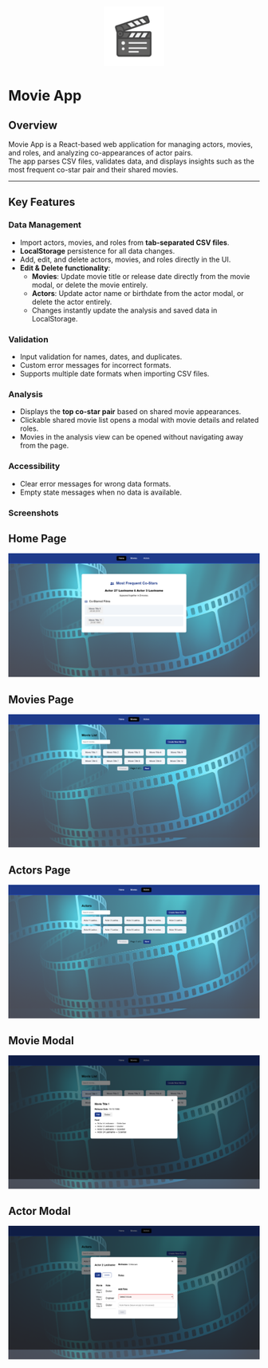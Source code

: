 <p align="center">
  <img src="./public/app-icon.png" alt="Movie App Icon" width="120" />
</p>

# Movie App

## Overview
Movie App is a React-based web application for managing actors, movies, and roles, and analyzing co-appearances of actor pairs.  
The app parses CSV files, validates data, and displays insights such as the most frequent co-star pair and their shared movies.

---

## Key Features

### **Data Management**
- Import actors, movies, and roles from **tab-separated CSV files**.
- **LocalStorage** persistence for all data changes.
- Add, edit, and delete actors, movies, and roles directly in the UI.
- **Edit & Delete functionality**:
  - **Movies**: Update movie title or release date directly from the movie modal, or delete the movie entirely.
  - **Actors**: Update actor name or birthdate from the actor modal, or delete the actor entirely.
  - Changes instantly update the analysis and saved data in LocalStorage.

### **Validation**
- Input validation for names, dates, and duplicates.
- Custom error messages for incorrect formats.
- Supports multiple date formats when importing CSV files.

### **Analysis**
- Displays the **top co-star pair** based on shared movie appearances.
- Clickable shared movie list opens a modal with movie details and related roles.
- Movies in the analysis view can be opened without navigating away from the page.

### **Accessibility**
- Clear error messages for wrong data formats.
- Empty state messages when no data is available.

###  Screenshots

## Home Page
![Home Page](./screenshots/home-page.png)

## Movies Page
![Movies Page](./screenshots/movies-page.png)

## Actors Page
![Actors Page](./screenshots/actors-page.png)

## Movie Modal
![Movies Page](./screenshots/movie-modal.png)

## Actor Modal
![Actors Page](./screenshots/actor-modal.png)
